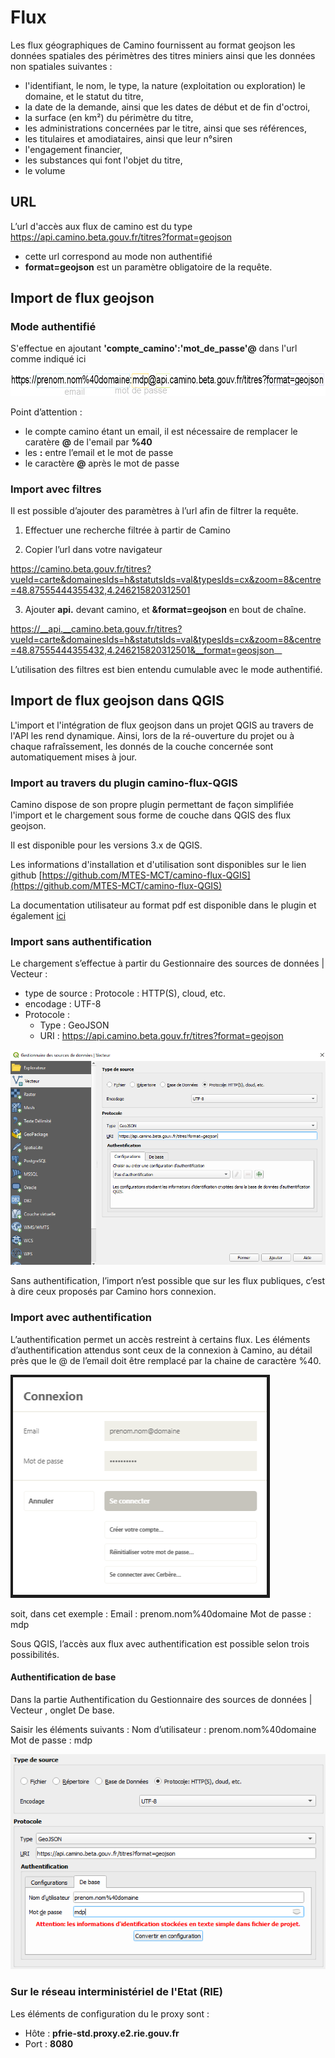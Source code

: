 # Flux

Les flux géographiques de Camino fournissent au format geojson les données spatiales des périmètres des titres miniers ainsi que les données non spatiales suivantes :
- l'identifiant, le nom, le type, la nature (exploitation ou exploration) le domaine, et le statut du titre,
- la date de la demande, ainsi que les dates de début et de fin d'octroi,
- la surface (en km²) du périmètre du titre,
- les administrations concernées par le titre, ainsi que ses références,
- les titulaires et amodiataires, ainsi que leur n°siren
- l'engagement financier,
- les substances qui font l'objet du titre,
- le volume

## URL

L’url d'accès aux flux de camino est du type https://api.camino.beta.gouv.fr/titres?format=geojson

- cette url correspond au mode non authentifié
- __format=geojson__ est un paramètre obligatoire de la requête.

## Import de flux geojson

### Mode authentifié

S'effectue en ajoutant __'compte_camino':'mot_de_passe'@__ dans l'url comme indiqué ici 

![qgis url api camino screenshot](flux_screenshot/qgis-url-api-camino-screenshot.png)

Point d’attention :
- le compte camino étant un email, il est nécessaire de remplacer le caratère __@__ de l'email par __%40__
- les __:__ entre l’email et le mot de passe
- le caractère __@__ après le mot de passe

### Import avec filtres
Il est possible d’ajouter des paramètres à l’url afin de filtrer la requête.
1. Effectuer une recherche filtrée à partir de Camino

2. Copier l’url dans votre navigateur

https://camino.beta.gouv.fr/titres?vueId=carte&domainesIds=h&statutsIds=val&typesIds=cx&zoom=8&centre=48.87555444355432,4.246215820312501

3. Ajouter __api.__ devant camino, et __&format=geojson__ en bout de chaîne.

https://__api.__camino.beta.gouv.fr/titres?vueId=carte&domainesIds=h&statutsIds=val&typesIds=cx&zoom=8&centre=48.87555444355432,4.246215820312501&__format=geosjson__

L’utilisation des filtres est bien entendu cumulable avec le mode authentifié.


## Import de flux geojson dans QGIS

L'import et l'intégration de flux geojson dans un projet QGIS au travers de l'API les rend dynamique.
Ainsi, lors de la ré-ouverture du projet ou à chaque rafraîssement, les donnés de la couche concernée sont automatiquement mises à jour. 


### Import au travers du plugin camino-flux-QGIS

Camino dispose de son propre plugin permettant de façon simplifiée l'import et le chargement sous forme de couche dans QGIS des flux geojson.

Il est disponible pour les versions 3.x de QGIS.

Les informations d'installation et d'utilisation sont disponibles sur le lien github [https://github.com/MTES-MCT/camino-flux-QGIS](https://github.com/MTES-MCT/camino-flux-QGIS)

La documentation utilisateur au format pdf est disponible dans le plugin et également [ici](https://github.com/MTES-MCT/camino-flux-QGIS/blob/master/doc/camino_doc.pdf)

### Import sans authentification

Le chargement s’effectue à partir du Gestionnaire des sources de données | Vecteur : 

- type de source : Protocole : HTTP(S), cloud, etc. 
- encodage : UTF-8
- Protocole :
  - Type : GeoJSON
  - URI : https://api.camino.beta.gouv.fr/titres?format=geojson

![qgis data sources manager screenshot](flux_screenshot/qgis-data-sources-manager-screenshot.png)

Sans authentification, l’import n’est possible que sur les flux publiques, c’est à dire ceux proposés par Camino hors connexion.

### Import avec authentification

L’authentification permet un accès restreint à certains flux.
Les éléments d’authentification attendus sont ceux de la connexion à Camino, au détail près que le @ de l’email doit être remplacé par la chaine de caractère %40.

![camino connexion screenshot](flux_screenshot/camino-connexion-screenshot.png)

soit, dans cet exemple :
Email : prenom.nom%40domaine
Mot de passe : mdp

Sous QGIS, l’accès aux flux avec authentification est possible selon trois possibilités.

#### Authentification de base

Dans la partie Authentification du Gestionnaire des sources de données | Vecteur , onglet De base.

Saisir les éléments suivants :
Nom d’utilisateur : prenom.nom%40domaine
Mot de passe : mdp

![qgis authentification base screenshot](flux_screenshot/qgis-authentification-base-screenshot.png)

### Sur le réseau interministériel de l'Etat (__RIE__)

Les éléments de configuration du le proxy sont :

  * Hôte : __pfrie-std.proxy.e2.rie.gouv.fr__
  * Port : __8080__
